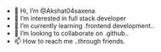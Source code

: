 - 👋 Hi, I’m @Akshat04saxena
- 👀 I’m interested in full stack developer
- 🌱 I’m currently learning .frontend development..
- 💞️ I’m looking to collaborate on .github..
- 📫 How to reach me ..through friends.

<!---
Akshat04saxena/Akshat04saxena is a ✨ special ✨ repository because its `README.md` (this file) appears on your GitHub profile.
You can click the Preview link to take a look at your changes.
--->
